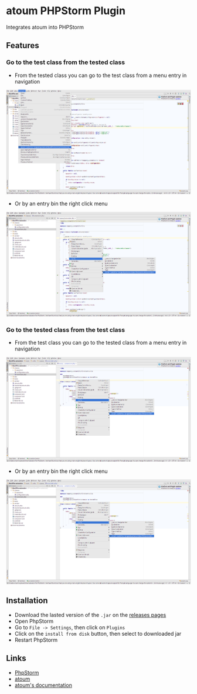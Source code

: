 # atoum PHPStorm Plugin

Integrates atoum into PHPStorm

## Features

### Go to the test class from the tested class

* From the tested class you can go to the test class from a menu entry in navigation

![Demo](doc/switch.png)

* Or by an entry bin the right click menu

![Demo](doc/switch-right_click.png)


### Go to the tested class from the test class

* From the test class you can go to the tested class from a menu entry in navigation

![Demo](doc/switch_back-right_click.png)

* Or by an entry bin the right click menu

![Demo](doc/switch_back-right_click.png)


## Installation

* Download the lasted version of the `.jar` on the [releases pages](https://github.com/agallou/phpstorm-plugin/releases)
* Open PhpStorm
* Go to `File -> Settings`, then click on `Plugins`
* Click on the `install from disk` button, then select to downloaded jar
* Restart PhpStorm

## Links

* [PhpStorm](https://www.jetbrains.com/phpstorm/)
* [atoum](http://atoum.org)
* [atoum's documentation](http://docs.atoum.org)
